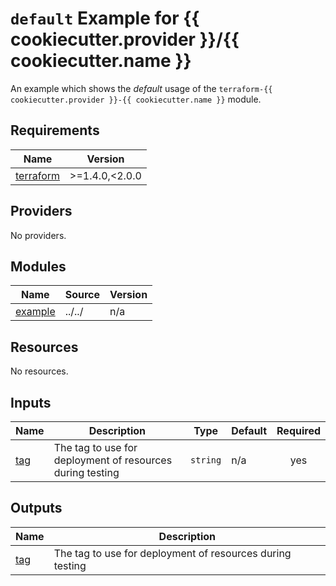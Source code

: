 # `default` Example for {{ cookiecutter.provider }}/{{ cookiecutter.name }}

An example which shows the _default_ usage of the
`terraform-{{ cookiecutter.provider }}-{{ cookiecutter.name }}` module.

<!-- BEGIN_TF_DOCS -->
## Requirements

| Name | Version |
|------|---------|
| <a name="requirement_terraform"></a> [terraform](#requirement\_terraform) | >=1.4.0,<2.0.0 |

## Providers

No providers.

## Modules

| Name | Source | Version |
|------|--------|---------|
| <a name="module_example"></a> [example](#module\_example) | ../../ | n/a |

## Resources

No resources.

## Inputs

| Name | Description | Type | Default | Required |
|------|-------------|------|---------|:--------:|
| <a name="input_tag"></a> [tag](#input\_tag) | The tag to use for deployment of resources during testing | `string` | n/a | yes |

## Outputs

| Name | Description |
|------|-------------|
| <a name="output_tag"></a> [tag](#output\_tag) | The tag to use for deployment of resources during testing |
<!-- END_TF_DOCS -->
